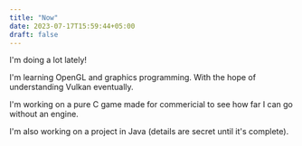```yaml
---
title: "Now"
date: 2023-07-17T15:59:44+05:00
draft: false
---
```


I'm doing a lot lately!

I'm learning OpenGL and graphics programming. With the hope of understanding Vulkan eventually.

I'm working on a pure C game made for commericial to see how far I can go without an engine.

I'm also working on a project in Java (details are secret until it's complete).


